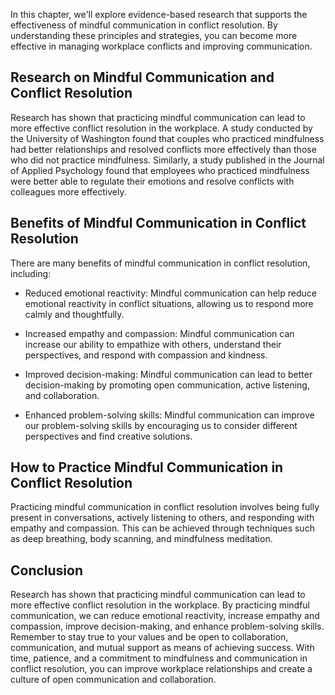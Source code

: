 
In this chapter, we'll explore evidence-based research that supports the effectiveness of mindful communication in conflict resolution. By understanding these principles and strategies, you can become more effective in managing workplace conflicts and improving communication.

Research on Mindful Communication and Conflict Resolution
---------------------------------------------------------

Research has shown that practicing mindful communication can lead to more effective conflict resolution in the workplace. A study conducted by the University of Washington found that couples who practiced mindfulness had better relationships and resolved conflicts more effectively than those who did not practice mindfulness. Similarly, a study published in the Journal of Applied Psychology found that employees who practiced mindfulness were better able to regulate their emotions and resolve conflicts with colleagues more effectively.

Benefits of Mindful Communication in Conflict Resolution
--------------------------------------------------------

There are many benefits of mindful communication in conflict resolution, including:

* Reduced emotional reactivity: Mindful communication can help reduce emotional reactivity in conflict situations, allowing us to respond more calmly and thoughtfully.

* Increased empathy and compassion: Mindful communication can increase our ability to empathize with others, understand their perspectives, and respond with compassion and kindness.

* Improved decision-making: Mindful communication can lead to better decision-making by promoting open communication, active listening, and collaboration.

* Enhanced problem-solving skills: Mindful communication can improve our problem-solving skills by encouraging us to consider different perspectives and find creative solutions.

How to Practice Mindful Communication in Conflict Resolution
------------------------------------------------------------

Practicing mindful communication in conflict resolution involves being fully present in conversations, actively listening to others, and responding with empathy and compassion. This can be achieved through techniques such as deep breathing, body scanning, and mindfulness meditation.

Conclusion
----------

Research has shown that practicing mindful communication can lead to more effective conflict resolution in the workplace. By practicing mindful communication, we can reduce emotional reactivity, increase empathy and compassion, improve decision-making, and enhance problem-solving skills. Remember to stay true to your values and be open to collaboration, communication, and mutual support as means of achieving success. With time, patience, and a commitment to mindfulness and communication in conflict resolution, you can improve workplace relationships and create a culture of open communication and collaboration.
